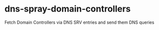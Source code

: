 # dns-spray-domain-controllers
Fetch Domain Controllers via DNS SRV entries and send them DNS queries
